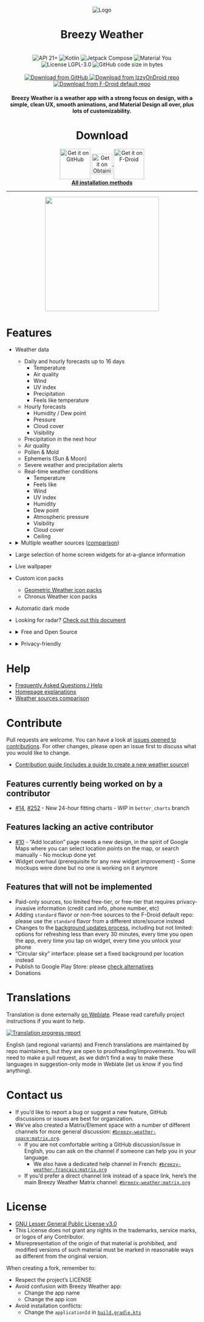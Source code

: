<div align="center">
<br />
<img src="app/src/main/res/mipmap-xxxhdpi/ic_launcher_round.webp" alt="Logo" />
</div>

<h1 align="center">Breezy Weather</h1>

<br />

<div align="center">
  <img alt="API 21+" src="https://img.shields.io/badge/Api%2021+-50f270?logo=android&logoColor=black&style=for-the-badge"/>
  <img alt="Kotlin" src="https://img.shields.io/badge/Kotlin-a503fc?logo=kotlin&logoColor=white&style=for-the-badge"/>
  <img alt="Jetpack Compose" src="https://img.shields.io/static/v1?style=for-the-badge&message=Jetpack+Compose&color=4285F4&logo=Jetpack+Compose&logoColor=FFFFFF&label="/>
  <img alt="Material You" src="https://custom-icon-badges.demolab.com/badge/material%20you-lightblue?style=for-the-badge&logoColor=333&logo=material-you"/>
  <br />
  <img src="https://img.shields.io/github/license/breezy-weather/breezy-weather?style=for-the-badge" alt="License LGPL-3.0" />
  <img src="https://img.shields.io/github/languages/code-size/breezy-weather/breezy-weather?style=for-the-badge" alt="GitHub code size in bytes" />
  <br /><br />
  <a href="https://github.com/breezy-weather/breezy-weather/releases/latest">
      <img src="https://img.shields.io/github/v/release/breezy-weather/breezy-weather?color=purple&include_prereleases&logo=github&style=for-the-badge" alt="Download from GitHub" />
  </a>
  <a href="https://apt.izzysoft.de/fdroid/index/apk/org.breezyweather/">
      <img src="https://img.shields.io/endpoint?url=https://apt.izzysoft.de/fdroid/api/v1/shield/org.breezyweather?color=purple&include_prereleases&logo=FDROID&style=for-the-badge" alt="Download from IzzyOnDroid repo" />
  </a>
  <a href="https://f-droid.org/packages/org.breezyweather/">
      <img src="https://img.shields.io/f-droid/v/org.breezyweather?color=purple&include_prereleases&logo=FDROID&style=for-the-badge" alt="Download from F-Droid default repo" />
  </a>
</div>


<h4 align="center">Breezy Weather is a weather app with a strong focus on design, with a simple, clean UX, smooth animations, and Material Design all over, plus lots of customizability.</h4>

<div align="center">

# Download

<a href="https://github.com/breezy-weather/breezy-weather/releases">
<img src="https://user-images.githubusercontent.com/69304392/148696068-0cfea65d-b18f-4685-82b5-329a330b1c0d.png"
alt="Get it on GitHub" align="center" height="80" /></a>

<a href="https://github.com/breezy-weather/breezy-weather/blob/main/INSTALL.md#obtainium">
<img src="https://github.com/ImranR98/Obtainium/blob/main/assets/graphics/badge_obtainium.png"
alt="Get it on Obtainium" align="center" height="54" />
</a>

<a href="https://github.com/breezy-weather/breezy-weather/blob/main/INSTALL.md#f-droid-client">
<img src="https://f-droid.org/badge/get-it-on.png"
alt="Get it on F-Droid" align="center" height="80" /></a>
</div>

<div align="center">
    <a href="https://github.com/breezy-weather/breezy-weather/blob/main/INSTALL.md"><strong>All installation methods</strong></a>
</div>

<hr />

<div align="center">
    <img src="docs/FullHomepageScreenshot.png" alt="" style="width: 300px" />
</div>

# Features

- Weather data
    - Daily and hourly forecasts up to 16 days
      - Temperature
      - Air quality
      - Wind
      - UV index
      - Precipitation
      - Feels like temperature
    - Hourly forecasts
      - Humidity / Dew point
      - Pressure
      - Cloud cover
      - Visibility
    - Precipitation in the next hour
    - Air quality
    - Pollen & Mold
    - Ephemeris (Sun & Moon)
    - Severe weather and precipitation alerts
    - Real-time weather conditions
      - Temperature
      - Feels like
      - Wind
      - UV index
      - Humidity
      - Dew point
      - Atmospheric pressure
      - Visibility
      - Cloud cover
      - Ceiling

- <details><summary>Multiple weather sources (<a href="docs/SOURCES.md">comparison</a>)</summary>

  - Open-Meteo
  - AccuWeather
  - MET Norway
  - OpenWeatherMap (often rate-limited)
  - Pirate Weather (no API key provided)
  - HERE (no API key provided)
  - Météo France
  - Danmarks Meteorologiske Institut (DMI)
  - Mixed China sources
  - National Weather Service (NWS)
  - Bright Sky (DWD)
  - Environment and Climate Change Canada
  - Israel Meteorological Service (IMS)
  - SMHI
  - MET Éireann
  - World Meteorological Organization (WMO) Severe Weather
  - Recosanté
  - ATMO AuRA
</details>

- Large selection of home screen widgets for at-a-glance information
- Live wallpaper
- Custom icon packs
  - [Geometric Weather icon packs](https://github.com/breezy-weather/breezy-weather-icon-packs/blob/main/README.md)
  - Chronus Weather icon packs
- Automatic dark mode
- Looking for radar? [Check out this document](docs/RADAR.md)

- <details><summary>Free and Open Source</summary>

  - No proprietary blobs/dependencies (versions 5.0.0-alpha and later)
  - Releases generated by GitHub actions, guaranteeing it matches the source code
  - Fully works with Open-Meteo (FOSS source)
</details>

- <details><summary>Privacy-friendly</summary>

  - No personal data collected by the app ([link to app privacy policy](https://github.com/breezy-weather/breezy-weather/blob/main/PRIVACY.md))
  - Multiple sources are available, with links to their privacy policies for transparency
  - Current location is optional and not added by default
  - If using current location, an IP location service can be used instead of GPS to send less accurate coordinates to weather source
  - No trackers/automatic crash reporters
</details>


# Help

* [Frequently Asked Questions / Help](HELP.md)
* [Homepage explanations](docs/HOMEPAGE.md)
* [Weather sources comparison](docs/SOURCES.md)


# Contribute

Pull requests are welcome. You can have a look at [issues opened to contributions](https://github.com/breezy-weather/breezy-weather/issues?q=is%3Aissue+is%3Aopen+label%3A%22Open+to+contributions%22). For other changes, please open an issue first to discuss what you would like to change.

* [Contribution guide (includes a guide to create a new weather source)](CONTRIBUTE.md)

## Features currently being worked on by a contributor

- [#14](https://github.com/breezy-weather/breezy-weather/issues/14), [#252](https://github.com/breezy-weather/breezy-weather/issues/252) - New 24-hour fitting charts - WIP in `better_charts` branch

## Features lacking an active contributor

- [#10](https://github.com/breezy-weather/breezy-weather/issues/10) - “Add location” page needs a new design, in the spirit of Google Maps where you can select location points on the map, or search manually - No mockup done yet
- Widget overhaul (prerequisite for any new widget improvement) - Some mockups were done but no one is working on it anymore

## Features that will not be implemented

- Paid-only sources, too limited free-tier, or free-tier that requires privacy-invasive information (credit card info, phone number, etc)
- Adding `standard` flavor or non-free sources to the F-Droid default repo: please use the `standard` flavor from a different store/source instead
- Changes to the [background updates process](docs/UPDATES.md), including but not limited: options for refreshing less than every 30 minutes, every time you open the app, every time you tap on widget, every time you unlock your phone
- “Circular sky” interface: please set a fixed background per location instead
- Publish to Google Play Store: please [check alternatives](INSTALL.md)
- Donations


# Translations

Translation is done externally [on Weblate](https://hosted.weblate.org/projects/breezy-weather/breezy-weather-android/#information). Please read carefully project instructions if you want to help.

[![Translation progress report](https://hosted.weblate.org/widget/breezy-weather/breezy-weather-android/multi-auto.svg)](https://hosted.weblate.org/projects/breezy-weather/breezy-weather-android/#information)

English (and regional variants) and French translations are maintained by repo maintainers, but they are open to proofreading/improvements. You will need to make a pull request, as we didn’t find a way to make these languages in suggestion-only mode in Weblate (let us know if you find anything).


# Contact us

* If you’d like to report a bug or suggest a new feature, GitHub discussions or issues are best for organization.
* We’ve also created a Matrix/Element space with a number of different channels for more general discussion: [`#breezy-weather-space:matrix.org`](https://matrix.to/#/#breezy-weather-space:matrix.org).
  * If you are not comfortable writing a GitHub discussion/issue in English, you can ask on the channel if someone can help you in your language.
    * We also have a dedicated help channel in French: [`#breezy-weather-francais:matrix.org`](https://matrix.to/#/#breezy-weather-francais:matrix.org)
  * If you’d prefer a direct channel link instead of a space link, here’s the main Breezy Weather Matrix channel: [`#breezy-weather:matrix.org`](https://matrix.to/#/#breezy-weather:matrix.org)


# License

* [GNU Lesser General Public License v3.0](/LICENSE)
* This License does not grant any rights in the trademarks, service marks, or logos of any Contributor.
* Misrepresentation of the origin of that material is prohibited, and modified versions of such material must be marked in reasonable ways as different from the original version.

When creating a fork, remember to:
- Respect the project’s LICENSE
- Avoid confusion with Breezy Weather app:
    - Change the app name
    - Change the app icon
- Avoid installation conflicts:
    - Change the `applicationId` in [`build.gradle.kts`](https://github.com/breezy-weather/breezy-weather/blob/main/app/build.gradle.kts#L19)
